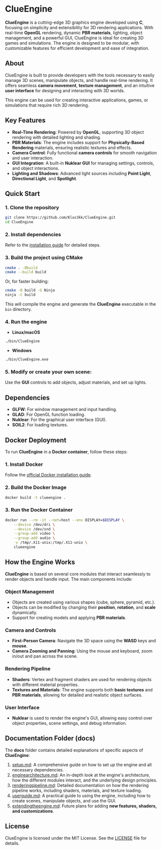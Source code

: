 # ClueEngine

**ClueEngine** is a cutting-edge 3D graphics engine developed using **C**, focusing on simplicity and extensibility for 3D rendering applications. With real-time **OpenGL** rendering, dynamic **PBR materials**, lighting, object management, and a powerful GUI, ClueEngine is ideal for creating 3D games and simulations. The engine is designed to be modular, with customizable features for efficient development and ease of integration.

## About


ClueEngine is built to provide developers with the tools necessary to easily manage 3D scenes, manipulate objects, and handle real-time rendering. It offers seamless **camera movement**, **texture management**, and an intuitive **user interface** for designing and interacting with 3D worlds.

This engine can be used for creating interactive applications, games, or simulations that require rich 3D rendering.

## Key Features

- **Real-Time Rendering**: Powered by **OpenGL**, supporting 3D object rendering with detailed lighting and shading.
- **PBR Materials**: The engine includes support for **Physically-Based Rendering** materials, ensuring realistic textures and effects.
- **Camera Control**: Fully functional **camera controls** for smooth navigation and user interaction.
- **GUI Integration**: A built-in **Nuklear GUI** for managing settings, controls, and object interactions.
- **Lighting and Shadows**: Advanced light sources including **Point Light**, **Directional Light**, and **Spotlight**.

## Quick Start

### 1. **Clone the repository**

```bash
git clone https://github.com/Klus3kk/ClueEngine.git
cd ClueEngine
```

### 2. **Install dependencies**

Refer to the [installation guide](docs/setup.md) for detailed steps.

### 3. **Build the project using CMake**

```bash
cmake . -Bbuild
cmake --build build
```

Or, for faster building:

```bash
cmake -B build -G Ninja
ninja -C build
```

This will compile the engine and generate the **ClueEngine** executable in the `bin` directory.

### 4. **Run the engine**

- **Linux/macOS**
```bash
./bin/ClueEngine
```

- **Windows**
```bash
./bin/ClueEngine.exe
```

### 5. **Modify or create your own scene**:
Use the **GUI** controls to add objects, adjust materials, and set up lights.

## Dependencies

- **GLFW**: For window management and input handling.
- **GLAD**: For OpenGL function loading.
- **Nuklear**: For the graphical user interface (GUI).
- **SOIL2**: For loading textures.

## Docker Deployment

To run **ClueEngine** in a **Docker container**, follow these steps:

### 1. **Install Docker**
Follow the [official Docker installation guide](https://docs.docker.com/get-docker/).

### 2. **Build the Docker Image**

```bash
docker build -t clueengine .
```

### 3. **Run the Docker Container**

```bash
docker run --rm -it --net=host --env DISPLAY=$DISPLAY \
    --device /dev/dri \
    --device /dev/snd \
    --group-add video \
    --group-add audio \
    -v /tmp/.X11-unix:/tmp/.X11-unix \
    clueengine
```

## How the Engine Works

**ClueEngine** is based on several core modules that interact seamlessly to render objects and handle input. The main components include:

### Object Management

- Objects are created using various shapes (cube, sphere, pyramid, etc.).
- Objects can be modified by changing their **position**, **rotation**, and **scale** dynamically.
- Support for creating models and applying **PBR materials**.

### Camera and Controls

- **First-Person Camera**: Navigate the 3D space using the **WASD** keys and **mouse**.
- **Camera Zooming and Panning**: Using the mouse and keyboard, zoom in/out and pan across the scene.
  
### Rendering Pipeline

- **Shaders**: Vertex and fragment shaders are used for rendering objects with different material properties.
- **Textures and Materials**: The engine supports both **basic textures** and **PBR materials**, allowing for detailed and realistic object surfaces.

### User Interface

- **Nuklear** is used to render the engine's GUI, allowing easy control over object properties, scene settings, and debug information.

## Documentation Folder (docs)

The **docs** folder contains detailed explanations of specific aspects of **ClueEngine**:

1. [setup.md](docs/setup.md): A comprehensive guide on how to set up the engine and all necessary dependencies.
2. [enginearchitecture.md](docs/enginearchitecture.md): An in-depth look at the engine's architecture, how the different modules interact, and the underlying design principles.
3. [renderingpipeline.md](docs/renderingpipeline.md): Detailed documentation on how the rendering pipeline works, including shaders, materials, and texture loading.
4. [userguide.md](docs/userguide.md): A practical guide to using the engine, including how to create scenes, manipulate objects, and use the GUI.
5. [extendingtheengine.md](docs/extendingtheengine.md): Future plans for adding **new features, shaders, and customizations**.

## License

ClueEngine is licensed under the MIT License. See the [LICENSE](LICENSE) file for details.
